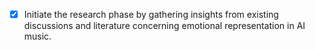 - [x] Initiate the research phase by gathering insights from existing discussions and literature concerning emotional representation in AI music.